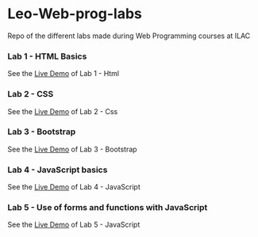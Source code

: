 # Leo-Web-prog-labs
Repo of the different labs made during Web Programming courses at ILAC


### Lab 1 - HTML Basics
See the [Live Demo](https://eikk-o.github.io/Leo-Web-prog-labs/Lab1-HTML/) of Lab 1 - Html


### Lab 2 - CSS
See the [Live Demo](https://eikk-o.github.io/Leo-Web-prog-labs/Lab2-CSS/) of Lab 2 - Css



### Lab 3 - Bootstrap
See the [Live Demo](https://eikk-o.github.io/Leo-Web-prog-labs/Lab3-Bootstrap/) of Lab 3 - Bootstrap



### Lab 4 - JavaScript basics
See the [Live Demo](https://eikk-o.github.io/Leo-Web-prog-labs/Lab4-JS/) of Lab 4 - JavaScript



### Lab 5 - Use of forms and functions with JavaScript
See the [Live Demo](https://eikk-o.github.io/Leo-Web-prog-labs/Lab5-JS/) of Lab 5 - JavaScript
